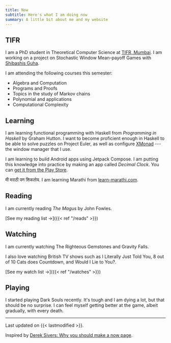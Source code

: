 ```yaml
---
title: Now 
subtitle: Here's what I am doing now
summary: A little bit about me and my website
---
```



## TIFR

I am a PhD student in Theoretical Computer Science at [TIFR, Mumbai](https://www.tcs.tifr.res.in/). I am working on a project on Stochastic Window Mean-payoff Games with [Shibashis Guha](https://www.tifr.res.in/~shibashis.guha/).

I am attending the following courses this semester:
- Algebra and Computation
- Programs and Proofs
- Topics in the study of Markov chains
- Polynomial and applications
- Computational Complexity


## Learning

I am learning functional programming with Haskell from _Programming in Haskell_ by Graham Hutton. I want to become proficient enough in Haskell to be able to solve puzzles on Project Euler, as well as configure [XMonad](https://xmonad.org/) --- the window manager that I use.

I am learning to build Android apps using Jetpack Compose. I am putting this knowledge into practice by making an app called _Decimal Clock_. You can [get it from the Play Store](https://tenhourstudios.com/decimal-clock).

मी मराठी पण शिकतोय.
I am learning Marathi from [learn-marathi.com](https://www.learn-marathi.com/courses).

## Reading
I am currently reading _The Magus_ by John Fowles.

[See my reading list ->]({{< ref "/reads" >}})

## Watching

I am currently watching The Righteous Gemstones and Gravity Falls. 

I also love watching British TV shows such as I Literally Just Told You, 8 out of 10 Cats does Countdown, and Would I Lie to You?. 

[See my watch list ->]({{< ref "/watches" >}})

## Playing

I started playing Dark Souls recently. It's tough and I am dying a lot, but that should be no surprise. I can feel myself getting better at the game, albeit gradually, with every death. 

---

Last updated on {{< lastmodified >}}.  

Inspired by [Derek Sivers: Why you should make a now page](https://sive.rs/now).